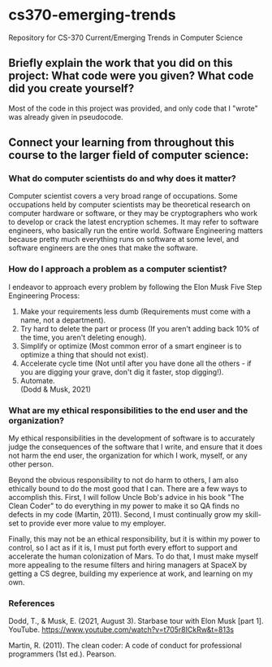 # cs370-emerging-trends
Repository for CS-370 Current/Emerging Trends in Computer Science

## Briefly explain the work that you did on this project: What code were you given? What code did you create yourself?
Most of the code in this project was provided, and only code that I "wrote" was already given in pseudocode.

## Connect your learning from throughout this course to the larger field of computer science:
### What do computer scientists do and why does it matter?
Computer scientist covers a very broad range of occupations. Some occupations held by computer scientists may be theoretical research on computer hardware or software, or they may be cryptographers who work to develop or crack the latest encryption schemes. It may refer to software engineers, who basically run the entire world. Software Engineering matters because pretty much everything runs on software at some level, and software engineers are the ones that make the software.

### How do I approach a problem as a computer scientist?
I endeavor to approach every problem by following the Elon Musk Five Step Engineering Process:
1. Make your requirements less dumb (Requirements must come with a name, not a department).
2. Try hard to delete the part or process (If you aren't adding back 10% of the time, you aren't deleting enough).
3. Simplify or optimize (Most common error of a smart engineer is to optimize a thing that should not exist).
4. Accelerate cycle time (Not until after you have done all the others - if you are digging your grave, don't dig it faster, stop digging!).
5. Automate.  
(Dodd & Musk, 2021)

### What are my ethical responsibilities to the end user and the organization?
My ethical responsibilities in the development of software is to accurately judge the consequences of the software that I write, and ensure that it does not harm the end user, the organization for which I work, myself, or any other person.

Beyond the obvious responsibility to not do harm to others, I am also ethically bound to do the most good that I can. There are a few ways to accomplish this. First, I will follow Uncle Bob's advice in his book "The Clean Coder" to do everything in my power to make it so QA finds no defects in my code (Martin, 2011). Second, I must continually grow my skill-set to provide ever more value to my employer.

Finally, this may not be an ethical responsibility, but it is within my power to control, so I act as if it is, I must put forth every effort to support and accelerate the human colonization of Mars. To do that, I must make myself more appealing to the resume filters and hiring managers at SpaceX by getting a CS degree, building my experience at work, and learning on my own.

### References
Dodd, T., & Musk, E. (2021, August 3). Starbase tour with Elon Musk [part 1]. YouTube. https://www.youtube.com/watch?v=t705r8ICkRw&t=813s

Martin, R. (2011). The clean coder: A code of conduct for professional programmers (1st ed.). Pearson.